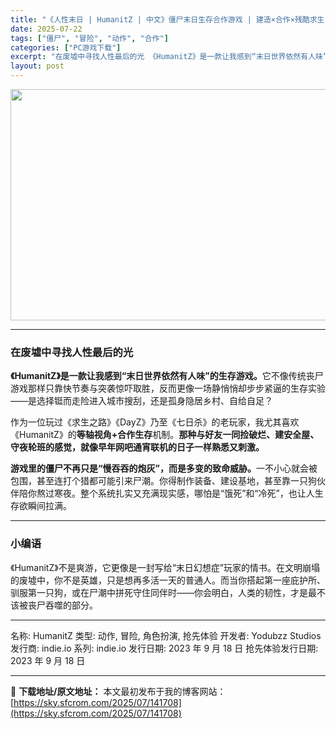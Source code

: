 ```yaml
---
title: "《人性末日 | HumanitZ | 中文》僵尸末日生存合作游戏 | 建造×合作×残酷求生！"
date: 2025-07-22
tags: ["僵尸", "冒险", "动作", "合作"]
categories: ["PC游戏下载"]
excerpt: "在废墟中寻找人性最后的光 《HumanitZ》是一款让我感到“末日世界依然有人味”的生存游戏。它不像传统丧尸游戏那样只靠快节奏与突袭惊吓取胜，反而更像一场静悄悄却步步紧逼的生存实验——是选择铤而走险进入城市搜刮，还是孤身隐居乡村、自给自足？ 作为一位玩过《求生之路》《DayZ》乃至《七日杀》的老玩家&hellip;"
layout: post
---
```


<img class="aligncenter size-full wp-image-141709" src="https://sky.sfcrom.com/wp-content/uploads/2025/07/202507220838176.webp" alt="" width="660" height="370" />

<hr />

<h3>在废墟中寻找人性最后的光</h3>
<strong>《HumanitZ》是一款让我感到“末日世界依然有人味”的生存游戏。</strong>它不像传统丧尸游戏那样只靠快节奏与突袭惊吓取胜，反而更像一场静悄悄却步步紧逼的生存实验——是选择铤而走险进入城市搜刮，还是孤身隐居乡村、自给自足？

作为一位玩过《求生之路》《DayZ》乃至《七日杀》的老玩家，我尤其喜欢《HumanitZ》的<strong>等轴视角+合作生存</strong>机制。<strong>那种与好友一同捡破烂、建安全屋、守夜轮班的感觉，就像早年网吧通宵联机的日子一样熟悉又刺激。</strong>

<strong>游戏里的僵尸不再只是“慢吞吞的炮灰”，而是多变的致命威胁。</strong>一不小心就会被包围，甚至连打个猎都可能引来尸潮。你得制作装备、建设基地，甚至靠一只狗伙伴陪你熬过寒夜。整个系统扎实又充满现实感，哪怕是“饿死”和“冷死”，也让人生存欲瞬间拉满。

<hr />

<h3>小编语</h3>
《HumanitZ》不是爽游，它更像是一封写给“末日幻想症”玩家的情书。在文明崩塌的废墟中，你不是英雄，只是想再多活一天的普通人。而当你搭起第一座庇护所、驯服第一只狗，或在尸潮中拼死守住同伴时——你会明白，人类的韧性，才是最不该被丧尸吞噬的部分。

<hr />

名称: HumanitZ
类型: 动作, 冒险, 角色扮演, 抢先体验
开发者: Yodubzz Studios
发行商: indie.io
系列: indie.io
发行日期: 2023 年 9 月 18 日
抢先体验发行日期: 2023 年 9 月 18 日

---
📖 **下载地址/原文地址：** 本文最初发布于我的博客网站：[https://sky.sfcrom.com/2025/07/141708](https://sky.sfcrom.com/2025/07/141708)
